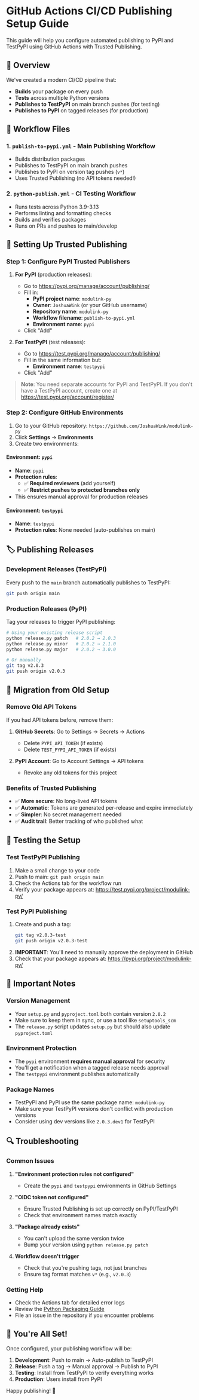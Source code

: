 # GitHub Actions CI/CD Publishing Setup Guide

This guide will help you configure automated publishing to PyPI and TestPyPI using GitHub Actions with Trusted Publishing.

## 🚀 Overview

We've created a modern CI/CD pipeline that:
- **Builds** your package on every push
- **Tests** across multiple Python versions
- **Publishes to TestPyPI** on main branch pushes (for testing)
- **Publishes to PyPI** on tagged releases (for production)

## 🔧 Workflow Files

### 1. `publish-to-pypi.yml` - Main Publishing Workflow
- Builds distribution packages
- Publishes to TestPyPI on main branch pushes
- Publishes to PyPI on version tag pushes (`v*`)
- Uses Trusted Publishing (no API tokens needed!)

### 2. `python-publish.yml` - CI Testing Workflow  
- Runs tests across Python 3.9-3.13
- Performs linting and formatting checks
- Builds and verifies packages
- Runs on PRs and pushes to main/develop

## 🔐 Setting Up Trusted Publishing

### Step 1: Configure PyPI Trusted Publishers

1. **For PyPI** (production releases):
   - Go to https://pypi.org/manage/account/publishing/
   - Fill in:
     - **PyPI project name**: `modulink-py`
     - **Owner**: `JoshuaWink` (or your GitHub username)
     - **Repository name**: `modulink-py`
     - **Workflow filename**: `publish-to-pypi.yml`
     - **Environment name**: `pypi`
   - Click "Add"

2. **For TestPyPI** (test releases):
   - Go to https://test.pypi.org/manage/account/publishing/
   - Fill in the same information but:
     - **Environment name**: `testpypi`
   - Click "Add"

> **Note**: You need separate accounts for PyPI and TestPyPI. If you don't have a TestPyPI account, create one at https://test.pypi.org/account/register/

### Step 2: Configure GitHub Environments

1. Go to your GitHub repository: `https://github.com/JoshuaWink/modulink-py`
2. Click **Settings** → **Environments**
3. Create two environments:

#### Environment: `pypi`
- **Name**: `pypi`
- **Protection rules**: 
  - ✅ **Required reviewers** (add yourself)
  - ✅ **Restrict pushes to protected branches only**
- This ensures manual approval for production releases

#### Environment: `testpypi`  
- **Name**: `testpypi`
- **Protection rules**: None needed (auto-publishes on main)

## 🏷️ Publishing Releases

### Development Releases (TestPyPI)
Every push to the `main` branch automatically publishes to TestPyPI:
```bash
git push origin main
```

### Production Releases (PyPI)
Tag your releases to trigger PyPI publishing:

```bash
# Using your existing release script
python release.py patch   # 2.0.2 → 2.0.3
python release.py minor   # 2.0.2 → 2.1.0  
python release.py major   # 2.0.2 → 3.0.0

# Or manually
git tag v2.0.3
git push origin v2.0.3
```

## 🔄 Migration from Old Setup

### Remove Old API Tokens
If you had API tokens before, remove them:

1. **GitHub Secrets**: Go to Settings → Secrets → Actions
   - Delete `PYPI_API_TOKEN` (if exists)
   - Delete `TEST_PYPI_API_TOKEN` (if exists)

2. **PyPI Account**: Go to Account Settings → API tokens
   - Revoke any old tokens for this project

### Benefits of Trusted Publishing
- ✅ **More secure**: No long-lived API tokens
- ✅ **Automatic**: Tokens are generated per-release and expire immediately  
- ✅ **Simpler**: No secret management needed
- ✅ **Audit trail**: Better tracking of who published what

## 🧪 Testing the Setup

### Test TestPyPI Publishing
1. Make a small change to your code
2. Push to main: `git push origin main`
3. Check the Actions tab for the workflow run
4. Verify your package appears at: https://test.pypi.org/project/modulink-py/

### Test PyPI Publishing
1. Create and push a tag: 
   ```bash
   git tag v2.0.3-test
   git push origin v2.0.3-test
   ```
2. **IMPORTANT**: You'll need to manually approve the deployment in GitHub
3. Check that your package appears at: https://pypi.org/project/modulink-py/

## 🚨 Important Notes

### Version Management
- Your `setup.py` and `pyproject.toml` both contain version `2.0.2`
- Make sure to keep them in sync, or use a tool like `setuptools_scm`
- The `release.py` script updates `setup.py` but should also update `pyproject.toml`

### Environment Protection
- The `pypi` environment **requires manual approval** for security
- You'll get a notification when a tagged release needs approval
- The `testpypi` environment publishes automatically

### Package Names
- TestPyPI and PyPI use the same package name: `modulink-py`
- Make sure your TestPyPI versions don't conflict with production versions
- Consider using dev versions like `2.0.3.dev1` for TestPyPI

## 🔍 Troubleshooting

### Common Issues

1. **"Environment protection rules not configured"**
   - Create the `pypi` and `testpypi` environments in GitHub Settings

2. **"OIDC token not configured"**
   - Ensure Trusted Publishing is set up correctly on PyPI/TestPyPI
   - Check that environment names match exactly

3. **"Package already exists"**
   - You can't upload the same version twice
   - Bump your version using `python release.py patch`

4. **Workflow doesn't trigger**
   - Check that you're pushing tags, not just branches
   - Ensure tag format matches `v*` (e.g., `v2.0.3`)

### Getting Help
- Check the Actions tab for detailed error logs
- Review the [Python Packaging Guide](https://packaging.python.org/en/latest/guides/publishing-package-distribution-releases-using-github-actions-ci-cd-workflows/)
- File an issue in the repository if you encounter problems

## 🎉 You're All Set!

Once configured, your publishing workflow will be:

1. **Development**: Push to main → Auto-publish to TestPyPI
2. **Release**: Push a tag → Manual approval → Publish to PyPI
3. **Testing**: Install from TestPyPI to verify everything works
4. **Production**: Users install from PyPI

Happy publishing! 🚀
